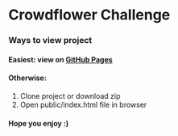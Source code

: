 # Crowdflower Challenge

### Ways to view project

#### Easiest: view on [GitHub Pages](https://ajadams.github.io/crowdflower)

#### Otherwise:
1. Clone project or download zip
2. Open public/index.html file in browser 

#### Hope you enjoy :)
